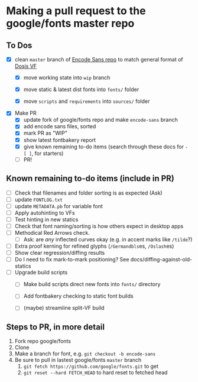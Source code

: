 # Making a pull request to the google/fonts master repo


## To Dos

- [x] clean `master` branch of [Encode Sans repo](https://github.com/thundernixon/Encode-Sans) to match general format of [Dosis VF](https://github.com/eliheuer/dosis-vf)
    - [x] move working state into `wip` branch
    - [x] move static & latest dist fonts into `fonts/` folder
    - [x] move `scripts` and `requirements` into `sources/` folder


- [x] Make PR
    - [x] update fork of google/fonts repo and make `encode-sans` branch
    - [x] add encode sans files, sorted
    - [x] mark PR as "WIP"
    - [x] show latest fontbakery report
    - [x] give known remaining to-do items (search through these docs for `- [ ]`, for starters)
    - [ ] PR!

## Known remaining to-do items (include in PR)
- [ ] Check that filenames and folder sorting is as expected (Ask)
- [ ] update `FONTLOG.txt`
- [ ] update `METADATA.pb` for variable font
- [ ] Apply autohinting to VFs
- [ ] Test hinting in new statics
- [ ] Check that font naming/sorting is how others expect in desktop apps
- [ ] Methodical Red Arrows check. 
    - [ ] Ask: are *any* inflected curves okay (e.g. in accent marks like `/tilde`?)
- [ ] Extra proof kerning for refined glyphs (`/Germandbls`es, `/Oslash`es)
- [ ] Show clear regression/diffing results
- [ ] Do I need to fix mark-to-mark positioning? See docs/diffing-against-old-statics
- [ ] Upgrade build scripts
    - [ ] Make build scripts direct new fonts into `fonts/` directory
    - [ ] Add fontbakery checking to static font builds
    - [ ] (maybe) streamline split-VF build



## Steps to PR, in more detail

1. Fork repo google/fonts
2. Clone
3. Make a branch for font, e.g. `git checkout -b encode-sans`
4. Be sure to pull in lastest google/fonts `master` branch
    1. `git fetch https://github.com/google/fonts.git` to get
    2. `git reset --hard FETCH_HEAD` to hard reset to fetched head

